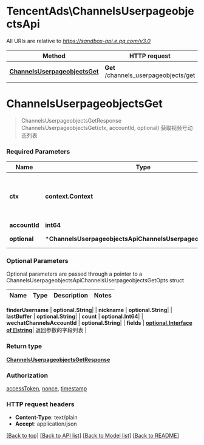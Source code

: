 # TencentAds\ChannelsUserpageobjectsApi

All URIs are relative to *https://sandbox-api.e.qq.com/v3.0*

Method | HTTP request | Description
------------- | ------------- | -------------
[**ChannelsUserpageobjectsGet**](ChannelsUserpageobjectsApi.md#ChannelsUserpageobjectsGet) | **Get** /channels_userpageobjects/get | 获取视频号动态列表


# **ChannelsUserpageobjectsGet**
> ChannelsUserpageobjectsGetResponse ChannelsUserpageobjectsGet(ctx, accountId, optional)
获取视频号动态列表

### Required Parameters

Name | Type | Description  | Notes
------------- | ------------- | ------------- | -------------
 **ctx** | **context.Context** | context for authentication, logging, cancellation, deadlines, tracing, etc.
  **accountId** | **int64**|  | 
 **optional** | ***ChannelsUserpageobjectsApiChannelsUserpageobjectsGetOpts** | optional parameters | nil if no parameters

### Optional Parameters
Optional parameters are passed through a pointer to a ChannelsUserpageobjectsApiChannelsUserpageobjectsGetOpts struct

Name | Type | Description  | Notes
------------- | ------------- | ------------- | -------------

 **finderUsername** | **optional.String**|  | 
 **nickname** | **optional.String**|  | 
 **lastBuffer** | **optional.String**|  | 
 **count** | **optional.Int64**|  | 
 **wechatChannelsAccountId** | **optional.String**|  | 
 **fields** | [**optional.Interface of []string**](string.md)| 返回参数的字段列表 | 

### Return type

[**ChannelsUserpageobjectsGetResponse**](ChannelsUserpageobjectsGetResponse.md)

### Authorization

[accessToken](../README.md#accessToken), [nonce](../README.md#nonce), [timestamp](../README.md#timestamp)

### HTTP request headers

 - **Content-Type**: text/plain
 - **Accept**: application/json

[[Back to top]](#) [[Back to API list]](../README.md#documentation-for-api-endpoints) [[Back to Model list]](../README.md#documentation-for-models) [[Back to README]](../README.md)

